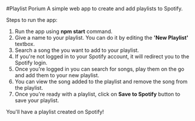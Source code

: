 #Playlist Porium
A simple web app to create and add playlists to Spotify.

Steps to run the app:
1. Run the app using **npm start** command.
2. Give a name to your playlist. You can do it by editing the **'New Playlist'** textbox.
3. Search a song the you want to add to your playlist.
4. If you're not logged in to your Spotify account, it will redirect you to the Spotify login.
5. Once you're logged in you can search for songs, play them on the go and add them to your new playlist. 
6. You can view the song added to the playlist and remove the song from the playlist. 
7. Once you're ready with a playlist, click on **Save to Spotify** button to save your playlist.

You'll have a playlist created on Spotify!